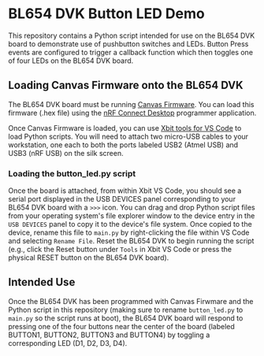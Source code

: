 # BL654 DVK Button LED Demo
This repository contains a Python script intended for use on the BL654 DVK board to demonstrate use of pushbutton switches and LEDs. Button Press events are configured to trigger a callback function which then toggles one of four LEDs on the BL654 DVK board.

## Loading Canvas Firmware onto the BL654 DVK
The BL654 DVK board must be running [Canvas Firmware](https://github.com/LairdCP/BL654_DVK_Canvas_Firmware). You can load this firmware (.hex file) using the [nRF Connect Desktop](https://www.nordicsemi.com/Products/Development-tools/nrf-connect-for-desktop) programmer application.

Once Canvas Firmware is loaded, you can use [Xbit tools for VS Code](https://marketplace.visualstudio.com/items?itemName=rfp-canvas.xbit-vsc) to load Python scripts. You will need to attach two micro-USB cables to your workstation, one each to both the ports labeled USB2 (Atmel USB) and USB3 (nRF USB) on the silk screen.

### Loading the <span>button_led.py</span> script
Once the board is attached, from within Xbit VS Code, you should see a serial port displayed in the USB DEVICES panel corresponding to your BL654 DVK board with a `>>>` icon. You can drag and drop Python script files from your operating system's file explorer window to the device entry in the `USB DEVICES` panel to copy it to the device's file system. Once copied to the device, rename this file to `main.py` by right-clicking the file within VS Code and selecting `Rename File`. Reset the BL654 DVK to begin running the script (e.g., click the Reset button under `Tools` in Xbit VS Code or press the physical RESET button on the BL654 DVK board).

## Intended Use
Once the BL654 DVK has been programmed with Canvas Firwmare and the Python script in this repository (making sure to rename `button_led.py` to `main.py` so the script runs at boot), the BL654 DVK board will respond to pressing one of the four buttons near the center of the board (labeled BUTTON1, BUTTON2, BUTTON3 and BUTTON4) by toggling a corresponding LED (D1, D2, D3, D4).
